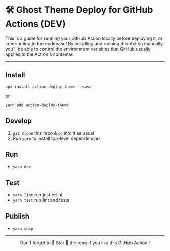 # 🛠 Ghost Theme Deploy for GitHub Actions (DEV)

This is a guide for running your GitHub Action locally before deploying it, or contributing to the codebase! By installing and running this Action manually, you'll be able to control the environment variables that GitHub usually applies to the Action's container.

---

## Install

`npm install action-deploy-theme --save`

or

`yarn add action-deploy-theme`


## Develop

1. `git clone` this repo & `cd` into it as usual
2. Run `yarn` to install top-level dependencies.


## Run

- `yarn dev`


## Test

- `yarn lint` run just eslint
- `yarn test` run lint and tests


## Publish

- `yarn ship`

---

<p align="center">Don't forget to 🌟 Star 🌟 the repo if you like this GitHub Action !</p>
